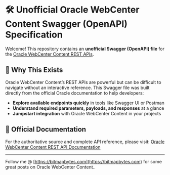 # 🛠️ Unofficial Oracle WebCenter Content Swagger (OpenAPI) Specification

Welcome! This repository contains an **unofficial Swagger (OpenAPI) file** for the [Oracle WebCenter Content REST APIs](https://docs.oracle.com/en/cloud/paas/webcenter-content/webcenter-content-api/index.html).


## 🚀 Why This Exists

Oracle WebCenter Content’s REST APIs are powerful but can be difficult to navigate without an interactive reference.
This Swagger file was built directly from the official Oracle documentation to help developers:

* **Explore available endpoints quickly** in tools like Swagger UI or Postman
* **Understand required parameters, payloads, and responses** at a glance
* **Jumpstart integration** with Oracle WebCenter Content in your projects

## 📖 Official Documentation

For the authoritative source and complete API reference, please visit:
[Oracle WebCenter Content REST API Documentation](https://docs.oracle.com/en/cloud/paas/webcenter-content/webcenter-content-api/index.html)

---

Follow me @ [https://bitmapbytes.com](https://bitmapbytes.com) for some great posts on Oracle WebCenter Content.. 

